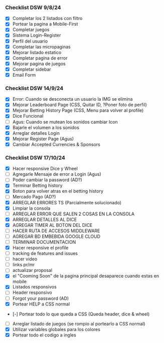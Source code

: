 ### Checklist DSW 9/8/24

- [X] Completar los 2 listados con filtro
- [x] Portear la pagina a Mobile-First
- [X] Completar juegos
- [x] Sistema Login-Register
- [X] Perfil del usuario
- [x] Completar las micropaginas
- [x] Mejorar listado estatico
- [x] Completar pagina de error
- [x] Mejorar pagina de juegos
- [x] Completar sidebar
- [x] Email Form

### Checklist DSW 14/9/24
- [x] Error: Cuando se desconecta un usuario la IMG se elimina
- [x] Mejorar Leaderboard Page (CSS, Quitar ID, ?Poner foto de perfil)
- [x] Mejorar Betting History Page (CSS, Menu para volver al profile)
- [x] Dice Funcional
- [ ] Agus: Cuando se mutean los sonidos cambiar Icon
- [x] Bajarle el volumen a los sonidos
- [x] Arreglar detalles Login
- [x] Mejorar Register Page (Agus)
- [x] Cambiar Accepted Currencies & Sponsors

### Checklist DSW 17/10/24
- [X] Hacer responsive Dice y Wheel
- [ ] Agregarle Mensaje de error a Login (Agus)
- [ ] Poder cambiar la password (AD?)
- [X] Terminar Betting history
- [X] Boton para volver atras en el betting history
- [ ] Mercado Pago (AD?)
- [X] ARREGLAR ERRORES TS (Parcialmente solucionado)
- [X] Limpiar la consola 
- [ ] ARREGLAR ERROR QUE SALEN 2 COSAS EN LA CONSOLA
- [X] ARREGLAR DETALLES AL DICE
- [X] AGREGAR TIMER AL BOTON DEL DICE
- [ ] HACER RUTA DE ACCESOS MIDDLEWARE
- [ ] AGREGAR BD EMBEBIDA GOOGLE CLOUD
- [ ] TERMINAR DOCUMENTACION
- [X] Hacer responsive el profile
- [ ] tracking de features and issues
- [ ] hacer video
- [ ] links pr/mr
- [ ] actualizar proposal
- [X] el "Cooming Soon" de la pagina principal desaparece cuando estas en mobile
- [X] Listados responsivos
- [ ] Header responsivo
- [ ] Forgot your password (AD)
- [X] Portear HELP a CSS normal
- [-] Portear todo lo que queda a CSS (Queda header, dice & wheel)
- [ ] Arreglar listado de juegos (se rompio al portearlo a CSS normal)
- [X] Utilizar variables globales para los colores
- [X] Portear todo el codigo a ingles

